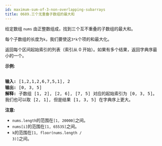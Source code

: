 ```yaml
---
id: maximum-sum-of-3-non-overlapping-subarrays
title: 0689.三个无重叠子数组的最大和
---
```

给定数组 <code>nums</code> 由正整数组成，找到三个互不重叠的子数组的最大和。

每个子数组的长度为<code>k</code>，我们要使这<code>3*k</code>个项的和最大化。

返回每个区间起始索引的列表（索引从 0 开始）。如果有多个结果，返回字典序最小的一个。

**示例:**


<pre><br/><strong>输入:</strong> [1,2,1,2,6,7,5,1], 2<br/><strong>输出:</strong> [0, 3, 5]<br/><strong>解释:</strong> 子数组 [1, 2], [2, 6], [7, 5] 对应的起始索引为 [0, 3, 5]。<br/>我们也可以取 [2, 1], 但是结果 [1, 3, 5] 在字典序上更大。<br/></pre>

**注意:**


- <code>nums.length</code>的范围在<code>[1, 20000]</code>之间。
- <code>nums[i]</code>的范围在<code>[1, 65535]</code>之间。
- <code>k</code>的范围在<code>[1, floor(nums.length / 3)]</code>之间。
